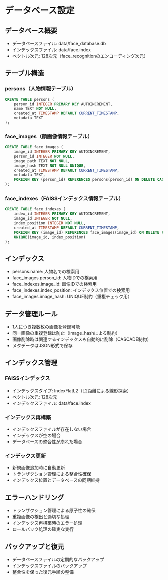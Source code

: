 # データベース設定

## データベース概要
- データベースファイル: data/face_database.db
- インデックスファイル: data/face.index
- ベクトル次元: 128次元（face_recognitionのエンコーディング次元）

## テーブル構造
### persons（人物情報テーブル）
```sql
CREATE TABLE persons (
    person_id INTEGER PRIMARY KEY AUTOINCREMENT,
    name TEXT NOT NULL,
    created_at TIMESTAMP DEFAULT CURRENT_TIMESTAMP,
    metadata TEXT
);
```

### face_images（顔画像情報テーブル）
```sql
CREATE TABLE face_images (
    image_id INTEGER PRIMARY KEY AUTOINCREMENT,
    person_id INTEGER NOT NULL,
    image_path TEXT NOT NULL,
    image_hash TEXT NOT NULL UNIQUE,
    created_at TIMESTAMP DEFAULT CURRENT_TIMESTAMP,
    metadata TEXT,
    FOREIGN KEY (person_id) REFERENCES persons(person_id) ON DELETE CASCADE
);
```

### face_indexes（FAISSインデックス情報テーブル）
```sql
CREATE TABLE face_indexes (
    index_id INTEGER PRIMARY KEY AUTOINCREMENT,
    image_id INTEGER NOT NULL,
    index_position INTEGER NOT NULL,
    created_at TIMESTAMP DEFAULT CURRENT_TIMESTAMP,
    FOREIGN KEY (image_id) REFERENCES face_images(image_id) ON DELETE CASCADE,
    UNIQUE(image_id, index_position)
);
```

## インデックス
- persons.name: 人物名での検索用
- face_images.person_id: 人物IDでの検索用
- face_indexes.image_id: 画像IDでの検索用
- face_indexes.index_position: インデックス位置での検索用
- face_images.image_hash: UNIQUE制約（重複チェック用）

## データ管理ルール
- 1人につき複数枚の画像を登録可能
- 同一画像の重複登録は防止（image_hashによる制約）
- 画像削除時は関連するインデックスも自動的に削除（CASCADE制約）
- メタデータはJSON形式で保存

## インデックス管理
### FAISSインデックス
- インデックスタイプ: IndexFlatL2（L2距離による線形探索）
- ベクトル次元: 128次元
- インデックスファイル: data/face.index

### インデックス再構築
- インデックスファイルが存在しない場合
- インデックスが空の場合
- データベースの整合性が崩れた場合

### インデックス更新
- 新規画像追加時に自動更新
- トランザクション管理による整合性確保
- インデックス位置とデータベースの同期維持

## エラーハンドリング
- トランザクション管理による原子性の確保
- 重複画像の検出と適切な処理
- インデックス再構築時のエラー処理
- ロールバック処理の確実な実行

## バックアップと復元
- データベースファイルの定期的なバックアップ
- インデックスファイルのバックアップ
- 整合性を保った復元手順の整備 